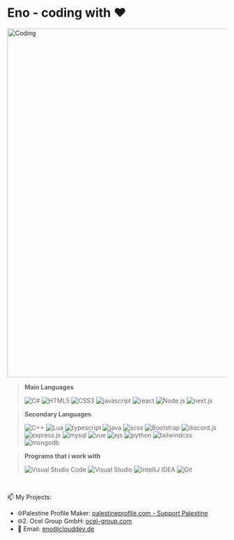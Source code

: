 <h1 align="left">Eno - coding with ♥️</h1> 
<img align="center" alt="Coding" width="800" src="https://i.imgur.com/25eHiKI.png">

<blockquote>
<p dir="auto"><strong>Main Languages</strong></p>
<p align="left"> 
  <img src="https://img.shields.io/badge/C%23-black?style=for-the-badge&amp;logo=c%23" alt="C#">
  <img src="https://img.shields.io/badge/HTML5-black?style=for-the-badge&amp;logo=html5" alt="HTML5">
  <img src="https://img.shields.io/badge/CSS3-black?style=for-the-badge&amp;logo=css3&logoColor=blue" alt="CSS3">
  <img src="https://img.shields.io/badge/javascript-black?style=for-the-badge&amp;logo=javascript" alt="javascript">
  <img src="https://img.shields.io/badge/react-black?style=for-the-badge&amp;logo=react" alt="react">
  <img src="https://img.shields.io/badge/Node.js-black?style=for-the-badge&amp;logo=node.js" alt="Node.js">
  <img src="https://img.shields.io/badge/next.js-black?style=for-the-badge&amp;logo=next.js" alt="next.js">
</p>
</blockquote>
<blockquote>
<p dir="auto"><strong>Secondary Languages</strong></p>
<p align="left"> 
  <img src="https://img.shields.io/badge/C++-black?style=for-the-badge&amp;logo=c%2B%2B" alt="C++">
  <img src="https://img.shields.io/badge/Lua-black?style=for-the-badge&logo=lua" alt="Lua">
  <img src="https://img.shields.io/badge/typescript-black?style=for-the-badge&amp;logo=typescript" alt="typescript">
  <img src="https://img.shields.io/badge/java-black?style=for-the-badge&amp;logo=java" alt="java">
  <img src="https://img.shields.io/badge/SCSS-black?style=for-the-badge&amp;logo=scss&logoColor=pink" alt="scss">
  <img src="https://img.shields.io/badge/Bootstrap-black?style=for-the-badge&amp;logo=bootstrap" alt="Bootstrap">
  <img src="https://img.shields.io/badge/discord.js-black?style=for-the-badge&amp;logo=discord" alt="discord.js">
  <img src="https://img.shields.io/badge/express.js-black?style=for-the-badge&amp;logo=express" alt="express.js">
  <img src="https://img.shields.io/badge/mysql-black?style=for-the-badge&amp;logo=mysql" alt="mysql">
  <img src="https://img.shields.io/badge/vue.js-black?style=for-the-badge&amp;logo=vue.js" alt="vue">
  <img src="https://img.shields.io/badge/ejs-black?style=for-the-badge&amp;logo=ejs&logoColor=yellow" alt="ejs">
  <img src="https://img.shields.io/badge/python-black?style=for-the-badge&amp;logo=python" alt="python">
  <img src="https://img.shields.io/badge/tailwindcss-black?style=for-the-badge&amp;logo=tailwindcss" alt="tailwindcss">
  <img src="https://img.shields.io/badge/mongodb-black?style=for-the-badge&amp;logo=mongodb" alt="mongodb">
</p>
</blockquote>
<blockquote>
<p dir="auto"><strong>Programs that i work with</strong></p>
<p align="left"> 
<img src="https://img.shields.io/badge/Visual%20Studio%20Code-black?style=for-the-badge&logo=visual-studio-code&logoColor=blue" alt="Visual Studio Code">
<img src="https://img.shields.io/badge/visual%20studio-black?style=for-the-badge&logo=visual-studio&logoColor=purple" alt="Visual Studio">
<img src="https://img.shields.io/badge/IntelliJ%20IDEA-black?style=for-the-badge&logo=intellij-idea" alt="IntelliJ IDEA">
<img src="https://img.shields.io/badge/Git-black?style=for-the-badge&logo=git" alt="Git">
</p>
</blockquote>
 
  <br>
<p dir="auto"><g-emoji class="g-emoji" alias="mailbox" fallback-src="https://github.githubassets.com/images/icons/emoji/unicode/1f4eb.png">📫</g-emoji> My Projects:</p>
<ul dir="auto">
  <li><g-emoji class="g-emoji" alias="globe_with_meridians" fallback-src="https://github.githubassets.com/images/icons/emoji/unicode/1f310.png">🌐</g-emoji>Palestine Profile Maker: <a href="http://palestineprofile.com/" rel="nofollow">palestineprofile.com - Support Palestine</a></li>
<li><g-emoji class="g-emoji" alias="globe_with_meridians" fallback-src="https://github.githubassets.com/images/icons/emoji/unicode/1f310.png">🌐</g-emoji>2. Ocel Group GmbH: <a href="http://ocel-group.com/" rel="nofollow">ocel-group.com</a></li>
<li><g-emoji class="g-emoji" alias="email" fallback-src="https://github.githubassets.com/images/icons/emoji/unicode/1f4e7.png">📧</g-emoji> Email: <a href=eno@clouddev.de">eno@clouddev.de</a></li>
</ul>
<br>
  
  
  
